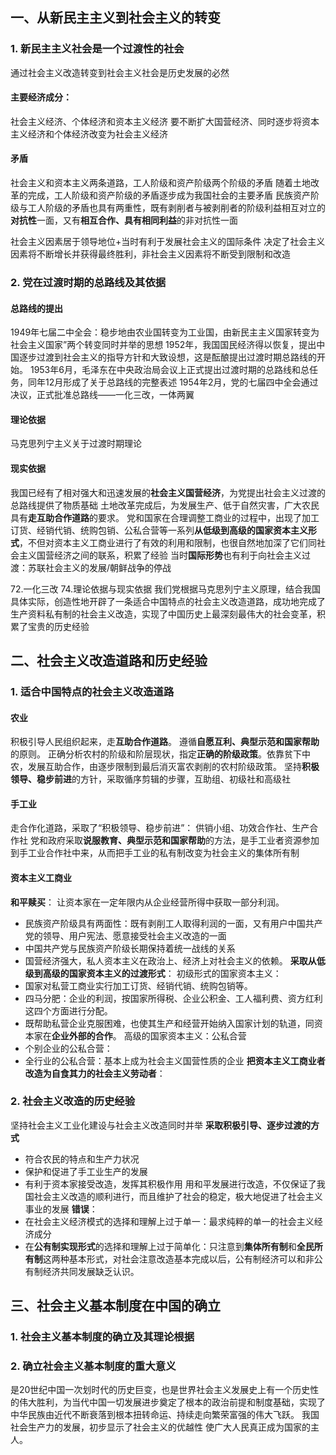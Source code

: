 ## 一、从新民主主义到社会主义的转变
### 1. 新民主主义社会是一个过渡性的社会
通过社会主义改造转变到社会主义社会是历史发展的必然
#### 主要经济成分：
社会主义经济、个体经济和资本主义经济
要不断扩大国营经济、同时逐步将资本主义经济和个体经济改变为社会主义经济
#### 矛盾
社会主义和资本主义两条道路，工人阶级和资产阶级两个阶级的矛盾
随着土地改革的完成，工人阶级和资产阶级的矛盾逐步成为我国社会的主要矛盾
民族资产阶级与工人阶级的矛盾也具有两重性，既有剥削者与被剥削者的阶级利益相互对立的**对抗性**一面，又有**相互合作、具有相同利益**的非对抗性一面

社会主义因素居于领导地位+当时有利于发展社会主义的国际条件
决定了社会主义因素将不断增长并获得最终胜利，非社会主义因素将不断受到限制和改造
### 2. 党在过渡时期的总路线及其依据
#### 总路线的提出
1949年七届二中全会：稳步地由农业国转变为工业国，由新民主主义国家转变为社会主义国家”两个转变同时并举的思想
1952年，我国国民经济得以恢复，提出中国逐步过渡到社会主义的指导方针和大致设想，这是酝酿提出过渡时期总路线的开始。
1953年6月，毛泽东在中央政治局会议上正式提出过渡时期的总路线和总任务，同年12月形成了关于总路线的完整表述
1954年2月，党的七届四中全会通过决议，正式批准总路线——一化三改，一体两翼
#### 理论依据
马克思列宁主义关于过渡时期理论
#### 现实依据
我国已经有了相对强大和迅速发展的**社会主义国营经济**，为党提出社会主义过渡的总路线提供了物质基础
土地改革完成后，为发展生产、低于自然灾害，广大农民具有**走互助合作道路**的要求。
党和国家在合理调整工商业的过程中，出现了加工订货、经销代销、统购包销、公私合营等一系列**从低级到高级的国家资本主义形式**，不但对资本主义工商业进行了有效的利用和限制，也很自然地加深了它们同社会主义国营经济之间的联系，积累了经验
当时**国际形势**也有利于向社会主义过渡：苏联社会主义的发展/朝鲜战争的停战

72.一化三改
74.理论依据与现实依据
我们党根据马克思列宁主义原理，结合我国具体实际，创造性地开辟了一条适合中国特点的社会主义改造道路，成功地完成了生产资料私有制的社会主义改造，实现了中国历史上最深刻最伟大的社会变革，积累了宝贵的历史经验
## 二、社会主义改造道路和历史经验
### 1. 适合中国特点的社会主义改造道路
#### 农业
积极引导人民组织起来，走**互助合作道路**。
遵循**自愿互利、典型示范和国家帮助**的原则。
正确分析农村的阶级和阶层现状，指定**正确的阶级政策**。依靠贫下中农，发展互助合作，由逐步限制到最后消灭富农剥削的农村阶级政策。
坚持**积极领导、稳步前进**的方针，采取循序剪辑的步骤，互助组、初级社和高级社
#### 手工业
走合作化道路，采取了“积极领导、稳步前进”： 供销小组、功效合作社、生产合作社
党和政府采取**说服教育、典型示范和国家帮助**的方法，是手工业者资源参加到手工业合作社中来，从而把手工业的私有制改变为社会主义的集体所有制
#### 资本主义工商业
**和平赎买**：
让资本家在一定年限内从企业经营所得中获取一部分利润。
- 民族资产阶级具有两面性：既有剥削工人取得利润的一面，又有用户中国共产党的领导、用户宪法、愿意接受社会主义改造的一面
- 中国共产党与民族资产阶级长期保持着统一战线的关系
- 国营经济强大，私人资本主义在政治上、经济上对社会主义的依赖。
**采取从低级到高级的国家资本主义的过渡形式**：
初级形式的国家资本主义：
- 国家对私营工商业实行加工订货、经销代销、统购包销等。
- 四马分肥：企业的利润，按国家所得税、企业公积金、工人福利费、资方红利这四个方面进行分配。
- 既帮助私营企业克服困难，也使其生产和经营开始纳入国家计划的轨道，同资本家在**企业外部的合作**。
高级的国家资本主义：公私合营
- 个别企业的公私合营：
- 全行业的公私合营：基本上成为社会主义国营性质的企业
**把资本主义工商业者改造为自食其力的社会主义劳动者**：
### 2. 社会主义改造的历史经验
坚持社会主义工业化建设与社会主义改造同时并举
**采取积极引导、逐步过渡的方式**
- 符合农民的特点和生产力状况
- 保护和促进了手工业生产的发展
- 有利于资本家接受改造，发挥其积极作用
用和平发展进行改造，不仅保证了我国社会主义改造的顺利进行，而且维护了社会的稳定，极大地促进了社会主义事业的发展
**错误**：
- 在社会主义经济模式的选择和理解上过于单一：最求纯粹的单一的社会主义经济成分
- 在**公有制实现形式**的选择和理解上过于简单化：只注意到**集体所有制**和**全民所有制**这两种基本形式，对社会注意改造基本完成以后，公有制经济可以和非公有制经济共同发展缺乏认识。
## 三、社会主义基本制度在中国的确立
### 1. 社会主义基本制度的确立及其理论根据
### 2. 确立社会主义基本制度的重大意义
是20世纪中国一次划时代的历史巨变，也是世界社会主义发展史上有一个历史性的伟大胜利，为当代中国一切发展进步奠定了根本的政治前提和制度基础，实现了中华民族由近代不断衰落到根本扭转命运、持续走向繁荣富强的伟大飞跃。
我国社会生产力的发展，初步显示了社会主义的优越性
使广大人民真正成为国家的主人。